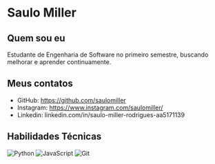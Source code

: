 # Saulo Miller


## Quem sou eu
Estudante de Engenharia de Software no primeiro semestre, buscando melhorar e aprender continuamente.

## Meus contatos
- GitHub: https://github.com/saulomiller
- Instagram: https://www.instagram.com/saulomiller/
- Linkedin: linkedin.com/in/saulo-miller-rodrigues-aa5171139


## Habilidades Técnicas
![Python](https://img.shields.io/badge/Python-blue?style=for-the-badge&logo=python&logoColor=white) ![JavaScript](https://img.shields.io/badge/JavaScript-blue?style=for-the-badge&logo=javascript&logoColor=white)
![Git](https://img.shields.io/badge/Git-blue?style=for-the-badge&logo=git&logoColor=white)
